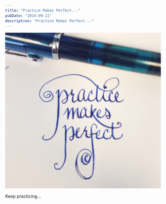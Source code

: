 ```yaml
---
title: "Practice Makes Perfect..."
pubDate: "2014-09-11"
description: "Practice Makes Perfect..."
---
```


![image.jpg](practice.jpg)

Keep practicing...
